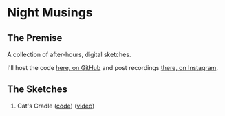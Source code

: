 # Night Musings

## The Premise
A collection of after-hours, digital sketches.

I'll host the code [here, on GitHub](https://github.com/jeffwade/nightmusings) and post recordings
[there, on Instagram](https://www.instagram.com/jeffwa.de).

## The Sketches
1. Cat's Cradle ([code](https://github.com/jeffwade/nightmusings/tree/master/cats_cradle/))
   ([video](https://www.instagram.com/p/CAW1Fo2hr0S/))
